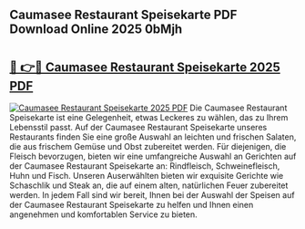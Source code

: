 ## Caumasee Restaurant Speisekarte PDF Download Online 2025 0bMjh

# <h2><a href="http://gc8g1tv.nevu.top/?p=Caumasee+Restaurant+Speisekarte">🔗 👉🔴 Caumasee Restaurant Speisekarte 2025 PDF</a></h2>

[![Caumasee Restaurant Speisekarte 2025 PDF](https://i.imgur.com/dBaPXMq.png)](http://gc8g1tv.nevu.top/?p=Caumasee+Restaurant+Speisekarte)
Die Caumasee Restaurant Speisekarte ist eine Gelegenheit, etwas Leckeres zu wählen, das zu Ihrem Lebensstil passt. Auf der Caumasee Restaurant Speisekarte unseres Restaurants finden Sie eine große Auswahl an leichten und frischen Salaten, die aus frischem Gemüse und Obst zubereitet werden. Für diejenigen, die Fleisch bevorzugen, bieten wir eine umfangreiche Auswahl an Gerichten auf der Caumasee Restaurant Speisekarte an: Rindfleisch, Schweinefleisch, Huhn und Fisch. Unseren Auserwählten bieten wir exquisite Gerichte wie Schaschlik und Steak an, die auf einem alten, natürlichen Feuer zubereitet werden. In jedem Fall sind wir bereit, Ihnen bei der Auswahl der Speisen auf der Caumasee Restaurant Speisekarte zu helfen und Ihnen einen angenehmen und komfortablen Service zu bieten.
